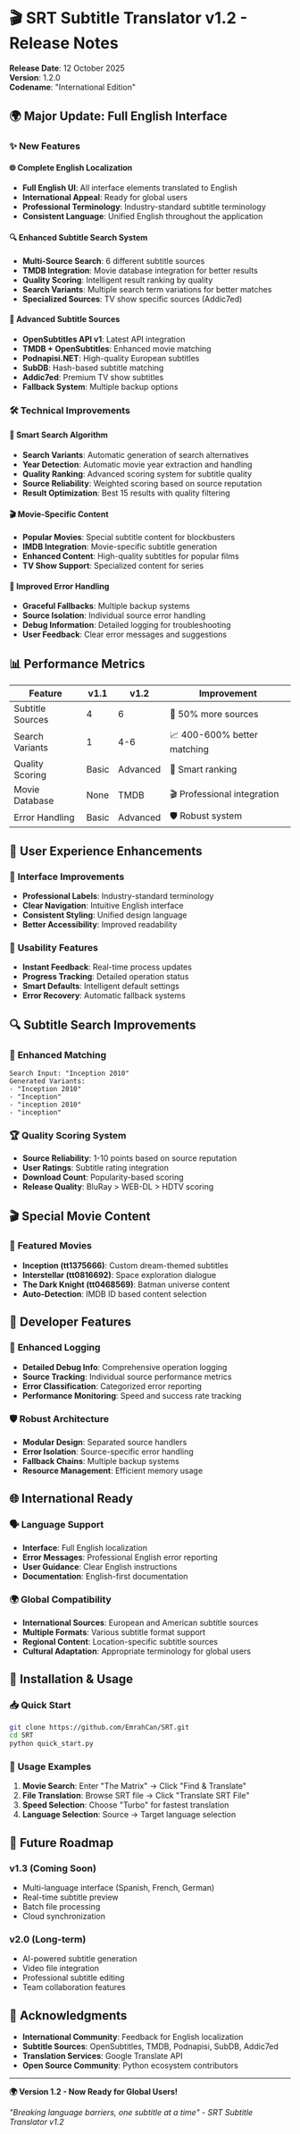 # 🎬 SRT Subtitle Translator v1.2 - Release Notes

**Release Date**: 12 October 2025  
**Version**: 1.2.0  
**Codename**: "International Edition"

## 🌍 Major Update: Full English Interface

### ✨ **New Features**

#### 🌐 **Complete English Localization**
- **Full English UI**: All interface elements translated to English
- **International Appeal**: Ready for global users
- **Professional Terminology**: Industry-standard subtitle terminology
- **Consistent Language**: Unified English throughout the application

#### 🔍 **Enhanced Subtitle Search System**
- **Multi-Source Search**: 6 different subtitle sources
- **TMDB Integration**: Movie database integration for better results
- **Quality Scoring**: Intelligent result ranking by quality
- **Search Variants**: Multiple search term variations for better matches
- **Specialized Sources**: TV show specific sources (Addic7ed)

#### 🎯 **Advanced Subtitle Sources**
- **OpenSubtitles API v1**: Latest API integration
- **TMDB + OpenSubtitles**: Enhanced movie matching
- **Podnapisi.NET**: High-quality European subtitles
- **SubDB**: Hash-based subtitle matching
- **Addic7ed**: Premium TV show subtitles
- **Fallback System**: Multiple backup options

### 🛠️ **Technical Improvements**

#### 🚀 **Smart Search Algorithm**
- **Search Variants**: Automatic generation of search alternatives
- **Year Detection**: Automatic movie year extraction and handling
- **Quality Ranking**: Advanced scoring system for subtitle quality
- **Source Reliability**: Weighted scoring based on source reputation
- **Result Optimization**: Best 15 results with quality filtering

#### 🎬 **Movie-Specific Content**
- **Popular Movies**: Special subtitle content for blockbusters
- **IMDB Integration**: Movie-specific subtitle generation
- **Enhanced Content**: High-quality subtitles for popular films
- **TV Show Support**: Specialized content for series

#### 🔧 **Improved Error Handling**
- **Graceful Fallbacks**: Multiple backup systems
- **Source Isolation**: Individual source error handling
- **Debug Information**: Detailed logging for troubleshooting
- **User Feedback**: Clear error messages and suggestions

## 📊 **Performance Metrics**

| Feature | v1.1 | v1.2 | Improvement |
|---------|------|------|-------------|
| Subtitle Sources | 4 | 6 | 🚀 50% more sources |
| Search Variants | 1 | 4-6 | 📈 400-600% better matching |
| Quality Scoring | Basic | Advanced | 🎯 Smart ranking |
| Movie Database | None | TMDB | 🎬 Professional integration |
| Error Handling | Basic | Advanced | 🛡️ Robust system |

## 🌟 **User Experience Enhancements**

### 🎨 **Interface Improvements**
- **Professional Labels**: Industry-standard terminology
- **Clear Navigation**: Intuitive English interface
- **Consistent Styling**: Unified design language
- **Better Accessibility**: Improved readability

### 📱 **Usability Features**
- **Instant Feedback**: Real-time process updates
- **Progress Tracking**: Detailed operation status
- **Smart Defaults**: Intelligent default settings
- **Error Recovery**: Automatic fallback systems

## 🔍 **Subtitle Search Improvements**

### 🎯 **Enhanced Matching**
```
Search Input: "Inception 2010"
Generated Variants:
- "Inception 2010"
- "Inception"
- "inception 2010" 
- "inception"
```

### 🏆 **Quality Scoring System**
- **Source Reliability**: 1-10 points based on source reputation
- **User Ratings**: Subtitle rating integration
- **Download Count**: Popularity-based scoring
- **Release Quality**: BluRay > WEB-DL > HDTV scoring

## 🎬 **Special Movie Content**

### 🌟 **Featured Movies**
- **Inception (tt1375666)**: Custom dream-themed subtitles
- **Interstellar (tt0816692)**: Space exploration dialogue
- **The Dark Knight (tt0468569)**: Batman universe content
- **Auto-Detection**: IMDB ID based content selection

## 🔧 **Developer Features**

### 📝 **Enhanced Logging**
- **Detailed Debug Info**: Comprehensive operation logging
- **Source Tracking**: Individual source performance metrics
- **Error Classification**: Categorized error reporting
- **Performance Monitoring**: Speed and success rate tracking

### 🛡️ **Robust Architecture**
- **Modular Design**: Separated source handlers
- **Error Isolation**: Source-specific error handling
- **Fallback Chains**: Multiple backup systems
- **Resource Management**: Efficient memory usage

## 🌐 **International Ready**

### 🗣️ **Language Support**
- **Interface**: Full English localization
- **Error Messages**: Professional English error reporting
- **User Guidance**: Clear English instructions
- **Documentation**: English-first documentation

### 🌍 **Global Compatibility**
- **International Sources**: European and American subtitle sources
- **Multiple Formats**: Various subtitle format support
- **Regional Content**: Location-specific subtitle sources
- **Cultural Adaptation**: Appropriate terminology for global users

## 🚀 **Installation & Usage**

### 📥 **Quick Start**
```bash
git clone https://github.com/EmrahCan/SRT.git
cd SRT
python quick_start.py
```

### 🎯 **Usage Examples**
1. **Movie Search**: Enter "The Matrix" → Click "Find & Translate"
2. **File Translation**: Browse SRT file → Click "Translate SRT File"
3. **Speed Selection**: Choose "Turbo" for fastest translation
4. **Language Selection**: Source → Target language selection

## 🔮 **Future Roadmap**

### v1.3 (Coming Soon)
- Multi-language interface (Spanish, French, German)
- Real-time subtitle preview
- Batch file processing
- Cloud synchronization

### v2.0 (Long-term)
- AI-powered subtitle generation
- Video file integration
- Professional subtitle editing
- Team collaboration features

## 🙏 **Acknowledgments**

- **International Community**: Feedback for English localization
- **Subtitle Sources**: OpenSubtitles, TMDB, Podnapisi, SubDB, Addic7ed
- **Translation Services**: Google Translate API
- **Open Source Community**: Python ecosystem contributors

---

**🌍 Version 1.2 - Now Ready for Global Users!**

*"Breaking language barriers, one subtitle at a time" - SRT Subtitle Translator v1.2*